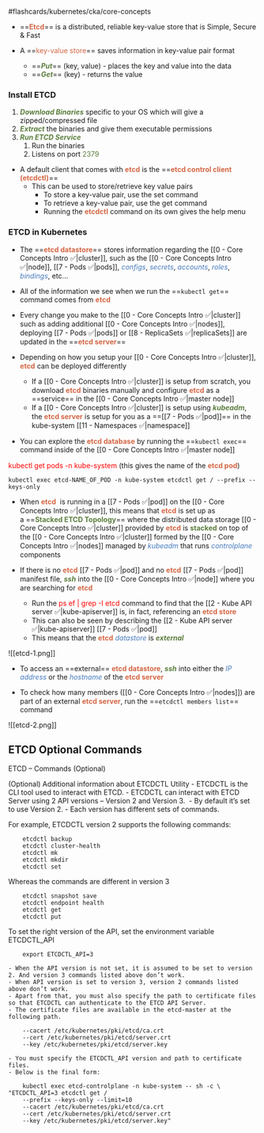 #flashcards/kubernetes/cka/core-concepts

- ==<b><span style="color:#d46644">Etcd</span></b>== is a distributed, reliable key-value store that is Simple, Secure & Fast

- A ==<span style="color:#d46644">key-value store</span>== saves information in key-value pair format
	- ==<b><i><span style="color:#5c7e3e">Put</span></i></b>== (key, value) - places the key and value into the data
	- ==<b><i><span style="color:#5c7e3e">Get</span></i></b>== (key) - returns the value

### **Install ETCD**

1. <b><i><span style="color:#5c7e3e">Download Binaries</span></i></b> specific to your OS which will give a zipped/compressed file
2. <b><i><span style="color:#5c7e3e">Extract</span></i></b> the binaries and give them executable permissions
3. <b><i><span style="color:#5c7e3e">Run ETCD Service</span></i></b>
	1. Run the binaries
	2. Listens on port <span style="color:#5c7e3e">2379</span>

- A default client that comes with <b><span style="color:#d46644">etcd</span></b> is the ==<b><span style="color:#d46644">etcd control client (etcdctl)</span></b>==
	- This can be used to store/retrieve key value pairs
		- To store a key-value pair, use the set command
		- To retrieve a key-value pair, use the get command
		- Running the <b><span style="color:#d46644">etcdctl</span></b> command on its own gives the help menu

### **ETCD in Kubernetes**

- The ==<b><span style="color:#d46644">etcd datastore</span></b>== stores information regarding the [[0 - Core Concepts Intro ✅|cluster]], such as the [[0 - Core Concepts Intro ✅|node]], [[7 - Pods ✅|pods]], <i><span style="color:#477bbe">configs</span></i>, <i><span style="color:#477bbe">secrets</span></i>, <i><span style="color:#477bbe">accounts</span></i>, <i><span style="color:#477bbe">roles</span></i>, <i><span style="color:#477bbe">bindings</span></i>, etc...

- All of the information we see when we run the ==`kubectl get`== command comes from <b><span style="color:#d46644">etcd</span></b>

- Every change you make to the [[0 - Core Concepts Intro ✅|cluster]] such as adding additional [[0 - Core Concepts Intro ✅|nodes]], deploying [[7 - Pods ✅|pods]] or [[8 - ReplicaSets ✅|replicaSets]] are updated in the ==<b><span style="color:#d46644">etcd server</span></b>==

- Depending on how you setup your [[0 - Core Concepts Intro ✅|cluster]], <b><span style="color:#d46644">etcd</span></b> can be deployed differently
	- If a [[0 - Core Concepts Intro ✅|cluster]] is setup from scratch, you download <b><span style="color:#d46644">etcd</span></b> binaries manually and configure <b><span style="color:#d46644">etcd</span></b> as a ==service== in the [[0 - Core Concepts Intro ✅|master node]]
	- If a [[0 - Core Concepts Intro ✅|cluster]] is setup using <b><i><span style="color:#5c7e3e">kubeadm</span></i></b>, the <b><span style="color:#d46644">etcd server</span></b> is setup for you as a ==[[7 - Pods ✅|pod]]== in the kube-system [[11 - Namespaces ✅|namespace]]

- You can explore the <b><span style="color:#d46644">etcd database</span></b> by running the ==`kubectl exec`== command inside of the [[0 - Core Concepts Intro ✅|master node]]

<span style="color:red">kubectl get pods -n kube-system</span> (this gives the name of the <b><span style="color:#d46644">etcd pod</span></b>)

`kubectl exec etcd-NAME_OF_POD -n kube-system etcdctl get / --prefix --keys-only`

- When <b><span style="color:#d46644">etcd</span></b>  is running in a [[7 - Pods ✅|pod]] on the [[0 - Core Concepts Intro ✅|cluster]], this means that <b><span style="color:#d46644">etcd</span></b> is set up as a ==<b><span style="color:#5c7e3e">Stacked ETCD Topology</span></b>== where the distributed data storage [[0 - Core Concepts Intro ✅|cluster]] provided by <b><span style="color:#d46644">etcd</span></b> is <b><span style="color:#5c7e3e">stacked</span></b> on top of the [[0 - Core Concepts Intro ✅|cluster]] formed by the [[0 - Core Concepts Intro ✅|nodes]] managed by <i><span style="color:#477bbe">kubeadm</span></i> that runs <i><span style="color:#477bbe">controlplane</span></i> components

- If there is no <b><span style="color:#d46644">etcd</span></b> [[7 - Pods ✅|pod]] and no <b><span style="color:#d46644">etcd</span></b> [[7 - Pods ✅|pod]] manifest file, <b><i><span style="color:#5c7e3e">ssh</span></i></b> into the [[0 - Core Concepts Intro ✅|node]] where you are searching for <b><span style="color:#d46644">etcd</span></b>
	- Run the <span style="color:red">ps ef | grep -I etcd</span> command to find that the [[2 - Kube API server ✅|kube-apiserver]] is, in fact, referencing an <b><span style="color:#d46644">etcd store</span></b>
	- This can also be seen by describing the [[2 - Kube API server ✅|kube-apiserver]] [[7 - Pods ✅|pod]]
	- This means that the <b><span style="color:#d46644">etcd</span></b> <i><span style="color:#477bbe">datastore</span></i> is <b><i><span style="color:#5c7e3e">external</span></i></b>

![[etcd-1.png]]

* To access an ==external== <b><span style="color:#d46644">etcd datastore</span></b>, <b><i><span style="color:#5c7e3e">ssh</span></i></b> into either the <i><span style="color:#477bbe">IP address</span></i> or the <i><span style="color:#477bbe">hostname</span></i> of the <b><span style="color:#d46644">etcd server</span></b>

- To check how many members ([[0 - Core Concepts Intro ✅|nodes]]) are part of an external <b><span style="color:#d46644">etcd server</span></b>, run the ==`etcdctl members list`== command

![[etcd-2.png]]



## **ETCD Optional Commands**

ETCD – Commands (Optional)

(Optional) Additional information about ETCDCTL Utility
	- ETCDCTL is the CLI tool used to interact with ETCD.
	- ETCDCTL can interact with ETCD Server using 2 API versions – Version 2 and Version 3. 
		- By default it’s set to use Version 2.
	- Each version has different sets of commands.

For example, ETCDCTL version 2 supports the following commands:

		etcdctl backup
		etcdctl cluster-health
		etcdctl mk
		etcdctl mkdir
		etcdctl set

Whereas the commands are different in version 3

		etcdctl snapshot save
		etcdctl endpoint health
		etcdctl get
		etcdctl put

To set the right version of the API, set the environment variable ETCDCTL_API

		export ETCDCTL_API=3

	- When the API version is not set, it is assumed to be set to version 2. And version 3 commands listed above don’t work.
	- When API version is set to version 3, version 2 commands listed above don’t work.
	- Apart from that, you must also specify the path to certificate files so that ETCDCTL can authenticate to the ETCD API Server.
	- The certificate files are available in the etcd-master at the following path.

		--cacert /etc/kubernetes/pki/etcd/ca.crt
		--cert /etc/kubernetes/pki/etcd/server.crt
		--key /etc/kubernetes/pki/etcd/server.key

	- You must specify the ETCDCTL_API version and path to certificate files.
	- Below is the final form:

		kubectl exec etcd-controlplane -n kube-system -- sh -c \ "ETCDCTL_API=3 etcdctl get /
		--prefix --keys-only --limit=10
		--cacert /etc/kubernetes/pki/etcd/ca.crt
		--cert /etc/kubernetes/pki/etcd/server.crt
		--key /etc/kubernetes/pki/etcd/server.key"
